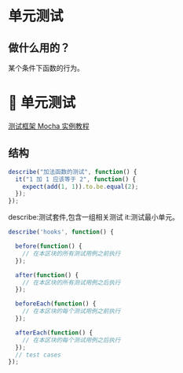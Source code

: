 # 单元测试

## 做什么用的？

某个条件下函数的行为。

#  单元测试

[测试框架 Mocha 实例教程](http://www.ruanyifeng.com/blog/2015/12/a-mocha-tutorial-of-examples.html)

## 结构

```js
describe("加法函数的测试", function() {
  it("1 加 1 应该等于 2", function() {
    expect(add(1, 1)).to.be.equal(2);
  });
});
```

describe:测试套件,包含一组相关测试
it:测试最小单元。




``` js
describe('hooks', function() {

  before(function() {
    // 在本区块的所有测试用例之前执行
  });

  after(function() {
    // 在本区块的所有测试用例之后执行
  });

  beforeEach(function() {
    // 在本区块的每个测试用例之前执行
  });

  afterEach(function() {
    // 在本区块的每个测试用例之后执行
  });
  // test cases
});
```
